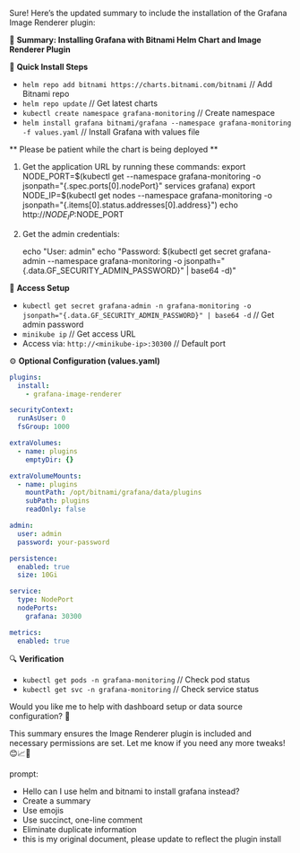 Sure! Here’s the updated summary to include the installation of the Grafana Image Renderer plugin:

🎯 **Summary: Installing Grafana with Bitnami Helm Chart and Image Renderer Plugin**

🚀 **Quick Install Steps**
- `helm repo add bitnami https://charts.bitnami.com/bitnami` // Add Bitnami repo
- `helm repo update` // Get latest charts
- `kubectl create namespace grafana-monitoring` // Create namespace
- `helm install grafana bitnami/grafana --namespace grafana-monitoring -f values.yaml` // Install Grafana with values file

** Please be patient while the chart is being deployed **

1. Get the application URL by running these commands:
    export NODE_PORT=$(kubectl get --namespace grafana-monitoring -o jsonpath="{.spec.ports[0].nodePort}" services grafana)
    export NODE_IP=$(kubectl get nodes --namespace grafana-monitoring -o jsonpath="{.items[0].status.addresses[0].address}")
    echo http://$NODE_IP:$NODE_PORT

2. Get the admin credentials:

    echo "User: admin"
    echo "Password: $(kubectl get secret grafana-admin --namespace grafana-monitoring -o jsonpath="{.data.GF_SECURITY_ADMIN_PASSWORD}" | base64 -d)"


🔑 **Access Setup**
- `kubectl get secret grafana-admin -n grafana-monitoring -o jsonpath="{.data.GF_SECURITY_ADMIN_PASSWORD}" | base64 -d` // Get admin password
- `minikube ip` // Get access URL
- Access via: `http://<minikube-ip>:30300` // Default port

⚙️ **Optional Configuration (values.yaml)**
```yaml
plugins:
  install:
    - grafana-image-renderer

securityContext:
  runAsUser: 0
  fsGroup: 1000

extraVolumes:
  - name: plugins
    emptyDir: {}

extraVolumeMounts:
  - name: plugins
    mountPath: /opt/bitnami/grafana/data/plugins
    subPath: plugins
    readOnly: false

admin:
  user: admin
  password: your-password

persistence:
  enabled: true
  size: 10Gi

service:
  type: NodePort
  nodePorts:
    grafana: 30300

metrics:
  enabled: true
```

🔍 **Verification**
- `kubectl get pods -n grafana-monitoring` // Check pod status
- `kubectl get svc -n grafana-monitoring` // Check service status

Would you like me to help with dashboard setup or data source configuration? 🤔

This summary ensures the Image Renderer plugin is included and necessary permissions are set. Let me know if you need any more tweaks! 😊📈🚀


prompt:
- Hello can I use helm and bitnami to install grafana instead?
- Create a summary
- Use emojis
- Use succinct, one-line comment
- Eliminate duplicate information
- this is my original document, please update to reflect the plugin install


